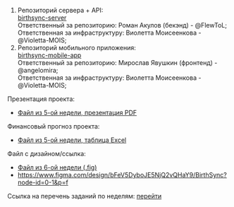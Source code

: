 1. Репозиторий сервера + API:\
   [birthsync-server](https://github.com/Birthsync/birthsync-server)\
   Ответственный за репозиторию: Роман Акулов (бекэнд) - @FlewToL;\
   Ответственная за инфраструктуру: Виолетта Моисеенкова - @Violetta-MOIS;
2. Репозиторий мобильного приложения:\
   [birthsync-mobile-app](https://github.com/Birthsync/birthsync-mobile-app)\
   Ответственный за репозиторию: Мирослав Явушкин (фронтенд) - @angelomira;\
   Ответственная за инфраструктуру: Виолетта Моисеенкова - @Violetta-MOIS;

Презентация проекта:
- [Файл из 5-ой недели, презентация PDF](./Неделя%205/Презентация%20тема%205.pdf)

Финансовый прогноз проекта:
- [Файл из 5-ой недели, таблица Excel](./Неделя%205/Финансовый%20прогноз.xlsx)

Файл с дизайном/ссылка:
- [Файл из 6-ой недели (.fig)](./Неделя%206/BirthSync.fig)
- <https://www.figma.com/design/bFeV5DyboJE5NjQ2vQHaY9/BirthSync?node-id=0-1&p=f>

Ссылка на перечень заданий по неделям: [перейти](./../)